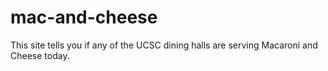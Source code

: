 # mac-and-cheese

This site tells you if any of the UCSC dining halls are serving Macaroni and Cheese today.
